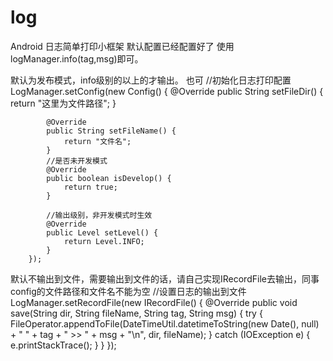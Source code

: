 # log
Android 日志简单打印小框架
默认配置已经配置好了
使用logManager.info(tag,msg)即可。

默认为发布模式，info级别的以上的才输出。
也可 //初始化日志打印配置
        LogManager.setConfig(new Config() {
            @Override
            public String setFileDir() {
                return "这里为文件路径";
            }

            @Override
            public String setFileName() {
                return "文件名";
            }
            //是否未开发模式
            @Override
            public boolean isDevelop() {
                return true;
            }

            //输出级别，非开发模式时生效
            @Override
            public Level setLevel() {
                return Level.INFO;
            }
        });
        
  默认不输出到文件，需要输出到文件的话，请自己实现IRecordFile去输出，同事config的文件路径和文件名不能为空
   //设置日志的输出到文件
        LogManager.setRecordFile(new IRecordFile() {
            @Override
            public void save(String dir, String fileName, String tag, String msg) {
                try {
                    FileOperator.appendToFile(DateTimeUtil.datetimeToString(new Date(), null) + "  " + tag + " >> " + msg + "\n", dir, fileName);
                } catch (IOException e) {
                    e.printStackTrace();
                }
            }
        });
